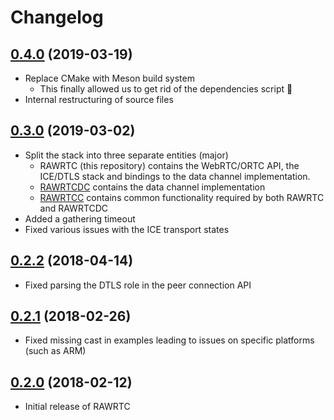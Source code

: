 # Changelog

## [0.4.0] (2019-03-19)

* Replace CMake with Meson build system
  - This finally allowed us to get rid of the dependencies script :tada:
* Internal restructuring of source files

## [0.3.0] (2019-03-02)

* Split the stack into three separate entities (major)
  - RAWRTC (this repository) contains the WebRTC/ORTC API, the ICE/DTLS stack
    and bindings to the data channel implementation.
  - [RAWRTCDC](https://github.com/rawrtc/rawrtc-data-channel) contains the data
    channel implementation
  - [RAWRTCC](https://github.com/rawrtc/rawrtc-common) contains common
    functionality required by both RAWRTC and RAWRTCDC
* Added a gathering timeout
* Fixed various issues with the ICE transport states

## [0.2.2] (2018-04-14)

* Fixed parsing the DTLS role in the peer connection API

## [0.2.1] (2018-02-26)

* Fixed missing cast in examples leading to issues on specific platforms (such
  as ARM)

## [0.2.0] (2018-02-12)

* Initial release of RAWRTC



[0.4.0]: https://github.com/rawrtc/rawrtc/compare/v0.3.0...v0.4.0
[0.3.0]: https://github.com/rawrtc/rawrtc/compare/v0.2.2...v0.3.0
[0.2.2]: https://github.com/rawrtc/rawrtc/compare/v0.2.1...v0.2.2
[0.2.1]: https://github.com/rawrtc/rawrtc/compare/v0.2.0...v0.2.1
[0.2.0]: https://github.com/rawrtc/rawrtc/compare/bd9d1ef15d008fdc24b4d5e3158e775a03ffec16...v0.2.0
